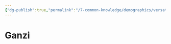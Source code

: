 ```yaml
---
{"dg-publish":true,"permalink":"/7-common-knowledge/demographics/versatile-heritages/mixed-lineage/malakim/ganzi/","noteIcon":""}
---
```


# Ganzi
